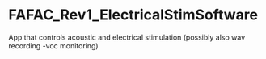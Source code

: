 # FAFAC_Rev1_ElectricalStimSoftware
App that controls acoustic and electrical stimulation (possibly also wav recording -voc monitoring)
